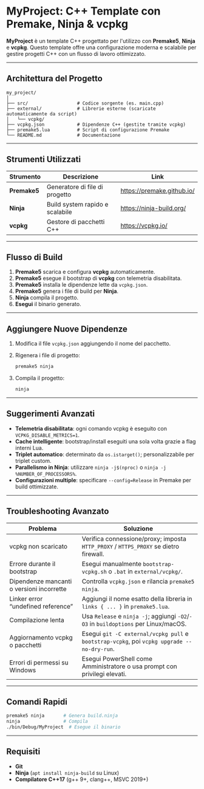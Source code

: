 # MyProject: C++ Template con Premake, Ninja & vcpkg

**MyProject** è un template C++ progettato per l'utilizzo con **Premake5**, **Ninja** e **vcpkg**. Questo template offre una configurazione moderna e scalabile per gestire progetti C++ con un flusso di lavoro ottimizzato.

---

## Architettura del Progetto

```
my_project/
│
├── src/                  # Codice sorgente (es. main.cpp)
├── external/             # Librerie esterne (scaricate automaticamente da script)
│   └── vcpkg/
├── vcpkg.json            # Dipendenze C++ (gestite tramite vcpkg)
├── premake5.lua          # Script di configurazione Premake
└── README.md             # Documentazione
```

---

## Strumenti Utilizzati

| Strumento   | Descrizione                                 | Link |
|-------------|---------------------------------------------|------|
| **Premake5** | Generatore di file di progetto              | https://premake.github.io/ |
| **Ninja**   | Build system rapido e scalabile             | https://ninja-build.org/  |
| **vcpkg**   | Gestore di pacchetti C++                    | https://vcpkg.io/         |

---

## Flusso di Build

1. **Premake5** scarica e configura **vcpkg** automaticamente.
2. **Premake5** esegue il bootstrap di **vcpkg** con telemetria disabilitata.
3. **Premake5** installa le dipendenze lette da `vcpkg.json`.
4. **Premake5** genera i file di build per **Ninja**.
5. **Ninja** compila il progetto.
6. **Esegui** il binario generato.

---

## Aggiungere Nuove Dipendenze

1. Modifica il file `vcpkg.json` aggiungendo il nome del pacchetto.
2. Rigenera i file di progetto:

   ```bash
   premake5 ninja
   ```

3. Compila il progetto:

   ```bash
   ninja
   ```

---

## Suggerimenti Avanzati

- **Telemetria disabilitata**: ogni comando vcpkg è eseguito con `VCPKG_DISABLE_METRICS=1`.
- **Cache intelligente**: bootstrap/install eseguiti una sola volta grazie a flag interni Lua.
- **Triplet automatico**: determinato da `os.istarget()`; personalizzabile per triplet custom.
- **Parallelismo in Ninja**: utilizzare `ninja -j$(nproc)` o `ninja -j %NUMBER_OF_PROCESSORS%`.
- **Configurazioni multiple**: specificare `--config=Release` in Premake per build ottimizzate.

---

## Troubleshooting Avanzato

| Problema                                     | Soluzione                                                                                  |
|----------------------------------------------|--------------------------------------------------------------------------------------------|
| vcpkg non scaricato                         | Verifica connessione/proxy; imposta `HTTP_PROXY` / `HTTPS_PROXY` se dietro firewall.      |
| Errore durante il bootstrap                  | Esegui manualmente `bootstrap-vcpkg.sh` o `.bat` in `external/vcpkg/`.                     |
| Dipendenze mancanti o versioni incorrette     | Controlla `vcpkg.json` e rilancia `premake5 ninja`.                                        |
| Linker error “undefined reference”           | Aggiungi il nome esatto della libreria in `links { ... }` in `premake5.lua`.              |
| Compilazione lenta                           | Usa `Release` e `ninja -j`; aggiungi `-O2`/`-O3` in `buildoptions` per Linux/macOS.        |
| Aggiornamento vcpkg o pacchetti              | Esegui `git -C external/vcpkg pull` e `bootstrap-vcpkg`, poi `vcpkg upgrade --no-dry-run`. |
| Errori di permessi su Windows                | Esegui PowerShell come Amministratore o usa prompt con privilegi elevati.                  |

---

## Comandi Rapidi

```bash
premake5 ninja       # Genera build.ninja
ninja                # Compila
./bin/Debug/MyProject  # Esegue il binario
```

---

## Requisiti

- **Git**  
- **Ninja** (`apt install ninja-build` su Linux)  
- **Compilatore C++17** (g++ 9+, clang++, MSVC 2019+)  

